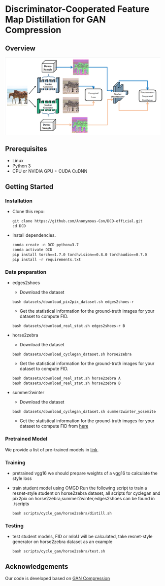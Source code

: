# Discriminator-Cooperated Feature Map Distillation for GAN Compression

## Overview

![overview](imgs/framework.png)

## Prerequisites

* Linux
* Python 3
* CPU or NVIDIA GPU + CUDA CuDNN

## Getting Started

### Installation

- Clone this repo:

  ```shell
  git clone https://github.com/Anonymous-Con/DCD-official.git
  cd DCD
  ```

- Install dependencies.

  ```shell
  conda create -n DCD python=3.7
  conda activate DCD
  pip install torch==1.7.0 torchvision==0.8.0 torchaudio==0.7.0 
  pip install -r requirements.txt 
  ```

### Data preparation

- edges2shoes

    - Download the dataset
    ```shell
    bash datasets/download_pix2pix_dataset.sh edges2shoes-r
    ```
  
    - Get the statistical information for the ground-truth images for your dataset to compute FID. 
    ```shell
    bash datasets/download_real_stat.sh edges2shoes-r B
    ```
    

- horse2zebra

    - Download the dataset
    ```shell
    bash datasets/download_cyclegan_dataset.sh horse2zebra
    ```

    - Get the statistical information for the ground-truth images for your dataset to compute FID. 
    ```shell
    bash datasets/download_real_stat.sh horse2zebra A
    bash datasets/download_real_stat.sh horse2zebra B
    ```
    
- summer2winter

    - Download the dataset
    ```shell
    bash datasets/download_cyclegan_dataset.sh summer2winter_yosemite
    ```
    - Get the statistical information for the ground-truth images for your dataset to compute FID from [here](https://drive.google.com/drive/folders/1JKJlpUDdD4TdXdwPwfdWUiF4PsXLAbto)

### Pretrained Model

We provide a list of pre-trained models in [link](https://drive.google.com/drive/folders/1io3JaOdHC7WvTQEyvVTL73MklELKTh_f?usp=sharing).

### Training

- pretrained vgg16
  we should prepare weights of a vgg16 to calculate the style loss 
  
- train student model using OMGD
  Run the following script to train a resnet-style student on horse2zebra dataset, 
  all scripts for cyclegan and pix2pix on horse2zebra,summer2winter,edges2shoes can be found in ./scripts

  ```shell
  bash scripts/cycle_gan/horse2zebra/distill.sh
  ```

### Testing

- test student models, FID or mIoU will be calculated, take resnet-style generator on horse2zebra dataset as an example

  ```shell
  bash scripts/cycle_gan/horse2zebra/test.sh
  ```


## Acknowledgements

Our code is developed based on [GAN Compression](https://github.com/mit-han-lab/gan-compression)
